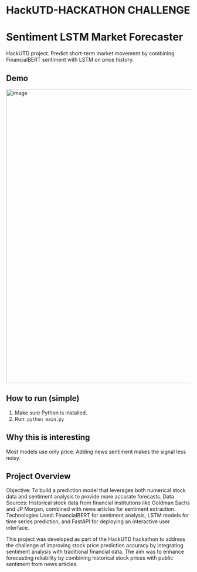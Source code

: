 # HackUTD-HACKATHON CHALLENGE
# Sentiment LSTM Market Forecaster

HackUTD project. Predict short-term market movement by combining FinancialBERT sentiment with LSTM on price history.

## Demo
<img width="1600" height="800" alt="image" src="https://github.com/user-attachments/assets/088b04c9-7c7c-48c0-b6ef-d9c6fe0ad38b" />


## How to run (simple)
1) Make sure Python is installed.
2) Run: `python main.py`

## Why this is interesting
Most models use only price. Adding news sentiment makes the signal less noisy.


## Project Overview
Objective: To build a prediction model that leverages both numerical stock data and sentiment analysis to provide more accurate forecasts.
Data Sources: Historical stock data from financial institutions like Goldman Sachs and JP Morgan, combined with news articles for sentiment extraction.
Technologies Used: FinancialBERT for sentiment analysis, LSTM models for time series prediction, and FastAPI for deploying an interactive user interface.

This project was developed as part of the HackUTD hackathon to address the challenge of improving stock price prediction accuracy by integrating sentiment analysis with traditional financial data. The aim was to enhance forecasting reliability by combining historical stock prices with public sentiment from news articles.
